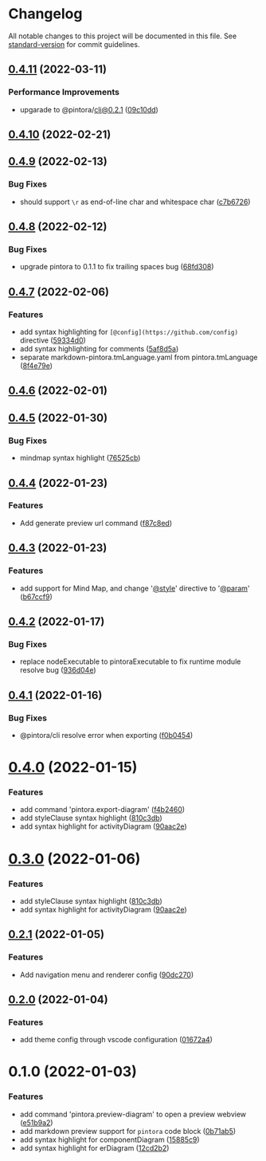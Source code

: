 # Changelog

All notable changes to this project will be documented in this file. See [standard-version](https://github.com/conventional-changelog/standard-version) for commit guidelines.

## [0.4.11](https://github.com/hikerpig/pintora-vscode/compare/v0.4.10...v0.4.11) (2022-03-11)


### Performance Improvements

* upgarade to @pintora/cli@0.2.1 ([09c10dd](https://github.com/hikerpig/pintora-vscode/commit/09c10ddf48a141411afb4ee4fd2142b61b1f4dc0))



## [0.4.10](https://github.com/hikerpig/pintora-vscode/compare/v0.4.9...v0.4.10) (2022-02-21)



## [0.4.9](https://github.com/hikerpig/pintora-vscode/compare/v0.4.8...v0.4.9) (2022-02-13)


### Bug Fixes

* should support `\r` as end-of-line char and whitespace char ([c7b6726](https://github.com/hikerpig/pintora-vscode/commit/c7b6726148d34a0357638618976bc131caeb65f7))



## [0.4.8](https://github.com/hikerpig/pintora-vscode/compare/v0.4.7...v0.4.8) (2022-02-12)


### Bug Fixes

* upgrade pintora to 0.1.1 to fix trailing spaces bug ([68fd308](https://github.com/hikerpig/pintora-vscode/commit/68fd308534e8341030c0b4ba512e4f64c187d907))



## [0.4.7](https://github.com/hikerpig/pintora-vscode/compare/v0.4.6...v0.4.7) (2022-02-06)


### Features

* add syntax highlighting for `[@config](https://github.com/config)` directive ([59334d0](https://github.com/hikerpig/pintora-vscode/commit/59334d047fe3ba3abd5517a75250ede246937d02))
* add syntax highlighting for comments ([5af8d5a](https://github.com/hikerpig/pintora-vscode/commit/5af8d5a76727e0a5de60f38502715ca8a517cb88))
* separate markdown-pintora.tmLanguage.yaml from pintora.tmLanguage ([8f4e79e](https://github.com/hikerpig/pintora-vscode/commit/8f4e79e5191e188e4e7d5babf44d2c96b2a6d15b))



## [0.4.6](https://github.com/hikerpig/pintora-vscode/compare/v0.4.5...v0.4.6) (2022-02-01)



## [0.4.5](https://github.com/hikerpig/pintora-vscode/compare/v0.4.4...v0.4.5) (2022-01-30)


### Bug Fixes

* mindmap syntax highlight ([76525cb](https://github.com/hikerpig/pintora-vscode/commit/76525cb18edc9b715ad35818662ada091bd724dc))



## [0.4.4](https://github.com/hikerpig/pintora-vscode/compare/v0.4.3...v0.4.4) (2022-01-23)


### Features

* Add generate preview url command ([f87c8ed](https://github.com/hikerpig/pintora-vscode/commit/f87c8ed5e2a4813fd024af77ef61cb6f2b8f1855))



## [0.4.3](https://github.com/hikerpig/pintora-vscode/compare/v0.4.2...v0.4.3) (2022-01-23)


### Features

* add support for Mind Map, and change '[@style](https://github.com/style)' directive to '[@param](https://github.com/config)' ([b67ccf9](https://github.com/hikerpig/pintora-vscode/commit/b67ccf9112676be1620e18c3098e38617799bfff))



## [0.4.2](https://github.com/hikerpig/pintora-vscode/compare/v0.4.1...v0.4.2) (2022-01-17)


### Bug Fixes

* replace nodeExecutable to  pintoraExecutable to fix runtime module resolve bug ([936d04e](https://github.com/hikerpig/pintora-vscode/commit/936d04e3a4ee128e1ce87bd99bb0f2a3133b2b44))



## [0.4.1](https://github.com/hikerpig/pintora-vscode/compare/v0.4.0...v0.4.1) (2022-01-16)


### Bug Fixes

* @pintora/cli resolve error when exporting ([f0b0454](https://github.com/hikerpig/pintora-vscode/commit/f0b04544faea062fbd2393f17b6b6ef98250917c))



# [0.4.0](https://github.com/hikerpig/pintora-vscode/compare/v0.2.1...v0.4.0) (2022-01-15)


### Features

* add command 'pintora.export-diagram' ([f4b2460](https://github.com/hikerpig/pintora-vscode/commit/f4b2460b1bb96c49fa0f08b5d3f0aaadb2d34fee))
* add styleClause syntax highlight ([810c3db](https://github.com/hikerpig/pintora-vscode/commit/810c3dbfe72c774fab08b1d085b190ca91b16de8))
* add syntax highlight for activityDiagram ([90aac2e](https://github.com/hikerpig/pintora-vscode/commit/90aac2ebe8d4528774e0e7c1aac1dfcbd4bd80a6))



# [0.3.0](https://github.com/hikerpig/pintora-vscode/compare/v0.2.1...v0.3.0) (2022-01-06)


### Features

* add styleClause syntax highlight ([810c3db](https://github.com/hikerpig/pintora-vscode/commit/810c3dbfe72c774fab08b1d085b190ca91b16de8))
* add syntax highlight for activityDiagram ([90aac2e](https://github.com/hikerpig/pintora-vscode/commit/90aac2ebe8d4528774e0e7c1aac1dfcbd4bd80a6))



## [0.2.1](https://github.com/hikerpig/pintora-vscode/compare/v0.2.0...v0.2.1) (2022-01-05)


### Features

* Add navigation menu and renderer config ([90dc270](https://github.com/hikerpig/pintora-vscode/commit/90dc270d8335d351d8a8dbc87fa430dc4787cf57))



## [0.2.0](https://github.com/hikerpig/pintora-vscode/compare/v0.1.0...v0.2.0) (2022-01-04)


### Features

* add theme config through vscode configuration ([01672a4](https://github.com/hikerpig/pintora-vscode/commit/01672a4266d972d0f669b75505c8ddd9fe0b9437))

# 0.1.0 (2022-01-03)


### Features

* add command 'pintora.preview-diagram' to open a preview webview ([e51b9a2](https://github.com/hikerpig/pintora-vscode/commit/e51b9a2b8ee230e70fcc963c12d1543055fd1a94))
* add markdown preview support for `pintora` code block ([0b71ab5](https://github.com/hikerpig/pintora-vscode/commit/0b71ab58ece2fd932240c5e2a132e6aef477930f))
* add syntax highlight for componentDiagram ([15885c9](https://github.com/hikerpig/pintora-vscode/commit/15885c9c4670be832e2a9a47ea30016f6518fa84))
* add syntax highlight for erDiagram ([12cd2b2](https://github.com/hikerpig/pintora-vscode/commit/12cd2b2bc9c3a773207e7fba959c81f779808ed8))
